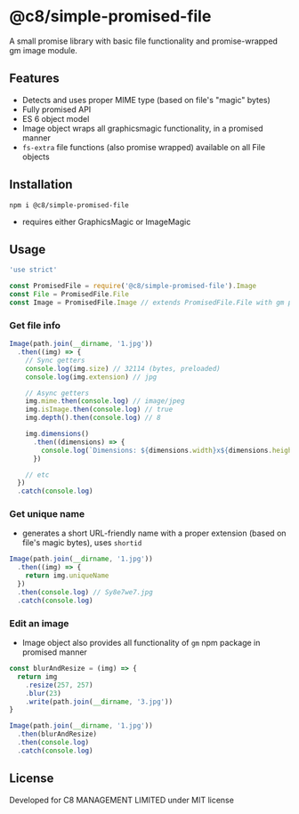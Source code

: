 # @c8/simple-promised-file

A small promise library with basic file functionality and promise-wrapped gm image module.

## Features
- Detects and uses proper MIME type (based on file's "magic" bytes)
- Fully promised API
- ES 6 object model
- Image object wraps all graphicsmagic functionality, in a promised manner
- `fs-extra` file functions (also promise wrapped) available on all File objects

## Installation
`npm i @c8/simple-promised-file`
- requires either GraphicsMagic or ImageMagic

## Usage
```javascript
'use strict'

const PromisedFile = require('@c8/simple-promised-file').Image
const File = PromisedFile.File
const Image = PromisedFile.Image // extends PromisedFile.File with gm package image functionality
```

### Get file info
```javascript
Image(path.join(__dirname, '1.jpg'))
  .then((img) => {
    // Sync getters
    console.log(img.size) // 32114 (bytes, preloaded)
    console.log(img.extension) // jpg

    // Async getters
    img.mime.then(console.log) // image/jpeg
    img.isImage.then(console.log) // true
    img.depth().then(console.log) // 8

    img.dimensions()
      .then((dimensions) => {
        console.log(`Dimensions: ${dimensions.width}x${dimensions.height}px`)
      })

    // etc
  })
  .catch(console.log)
```

### Get unique name
- generates a short URL-friendly name with a proper extension (based on file's magic bytes), uses `shortid`

```javascript
Image(path.join(__dirname, '1.jpg'))
  .then((img) => {
    return img.uniqueName
  })
  .then(console.log) // Sy8e7we7.jpg
  .catch(console.log)
```

### Edit an image
- Image object also provides all functionality of `gm` npm package in promised manner

```javascript
const blurAndResize = (img) => {
  return img
    .resize(257, 257)
    .blur(23)
    .write(path.join(__dirname, '3.jpg'))
}

Image(path.join(__dirname, '1.jpg'))
  .then(blurAndResize)
  .then(console.log)
  .catch(console.log)
```

## License
Developed for C8 MANAGEMENT LIMITED under MIT license
